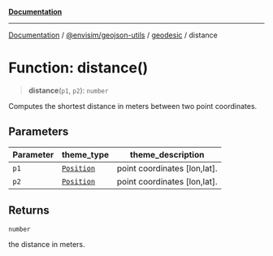 [**Documentation**](../../../../README.md)

---

[Documentation](../../../../README.md) / [@envisim/geojson-utils](../../README.md) / [geodesic](../README.md) / distance

# Function: distance()

> **distance**(`p1`, `p2`): `number`

Computes the shortest distance in meters between two point coordinates.

## Parameters

| Parameter | theme_type                                           | theme_description            |
| --------- | ---------------------------------------------------- | ---------------------------- |
| `p1`      | [`Position`](../../geojson/type-aliases/Position.md) | point coordinates [lon,lat]. |
| `p2`      | [`Position`](../../geojson/type-aliases/Position.md) | point coordinates [lon,lat]. |

## Returns

`number`

the distance in meters.
